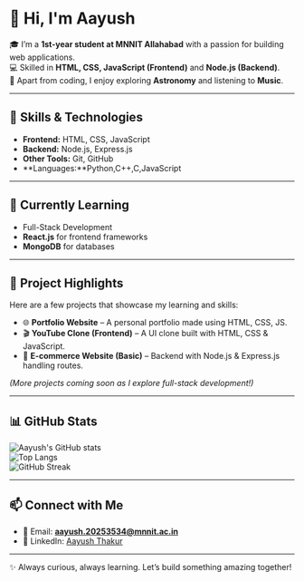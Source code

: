 # 👋 Hi, I'm Aayush  

🎓 I’m a **1st-year student at MNNIT Allahabad** with a passion for building web applications.  
💻 Skilled in **HTML, CSS, JavaScript (Frontend)** and **Node.js (Backend)**.  
🌌 Apart from coding, I enjoy exploring **Astronomy** and listening to **Music**.  

---

## 🚀 Skills & Technologies
- **Frontend:** HTML, CSS, JavaScript  
- **Backend:** Node.js, Express.js  
- **Other Tools:** Git, GitHub  
- **Languages:**Python,C++,C,JavaScript 

---


## 🌱 Currently Learning
- Full-Stack Development  
- **React.js** for frontend frameworks  
- **MongoDB** for databases  

---

## 📌 Project Highlights
Here are a few projects that showcase my learning and skills:  
- 🌐 **Portfolio Website** – A personal portfolio made using HTML, CSS, JS.  
- 🎬 **YouTube Clone (Frontend)** – A UI clone built with HTML, CSS & JavaScript.  
- 🛒 **E-commerce Website (Basic)** – Backend with Node.js & Express.js handling routes.  

*(More projects coming soon as I explore full-stack development!)*  

---

## 📊 GitHub Stats
![Aayush's GitHub stats](https://github-readme-stats.vercel.app/api?username=Aayush20253534&show_icons=true&theme=tokyonight)  
![Top Langs](https://github-readme-stats.vercel.app/api/top-langs/?username=Aayush20253534&layout=compact&theme=tokyonight)  
![GitHub Streak](https://streak-stats.demolab.com?user=Aayush20253534&theme=tokyonight&hide_border=true)  

---

## 📫 Connect with Me
- 📧 Email: **aayush.20253534@mnnit.ac.in**  
- 💼 LinkedIn: [Aayush Thakur](https://www.linkedin.com/in/aayush-thakur-a944aa353/)  

---

✨ Always curious, always learning. Let’s build something amazing together!

